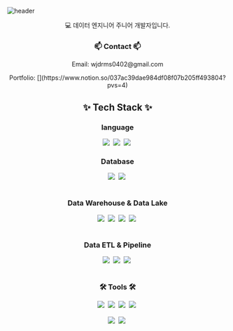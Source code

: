 ![header](https://capsule-render.vercel.app/api?type=soft&color=auto&height=300&section=header&text=nooreong's%20hub&fontSize=90)
<div align="center">
  <p>💻 데이터 엔지니어 주니어 개발자입니다.</p>
</div>
<h3 align="center">📫 Contact 📫</h3>
<div align="center">
      <p>Email: wjdrms0402@gmail.com</p>
      Portfolio: [<span style="display:none;">Notion Link</span>](https://www.notion.so/037ac39dae984df08f07b205ff493804?pvs=4)
</div>
<h2 align="center">✨ Tech Stack ✨</h2>
<h3 align="center"> language </h3>
<div align="center">
  <img src="https://img.shields.io/badge/Python-F3F3F3.svg?style=for-the-badge&logo=Python&logoColor=#3776AB" />&nbsp
  <img src="https://img.shields.io/badge/SQL-F3F3F3.svg?style=for-the-badge" />&nbsp
  <img src="https://img.shields.io/badge/Django-F3F3F3.svg?style=for-the-badge&logo=django&logoColor=#092E20" />&nbsp
</div>

<h3 align="center"> Database </h3>
<div align="center">
  <img src="https://img.shields.io/badge/MySQL-F3F3F3.svg?style=for-the-badge&logo=mysql&logoColor=##4479A1" />&nbsp
  <img src="https://img.shields.io/badge/PostgreSQL-F3F3F3.svg?style=for-the-badge&logo=postgresql&logoColor=#4169E1" />&nbsp
</div>

<br>
<h3 align="center"> Data Warehouse & Data Lake </h3>
<div align="center">
  <img src="https://img.shields.io/badge/AWS%20Redshift-F3F3F3.svg?style=for-the-badge&logo=amazonredshift&logoColor=#8C4FFF" />&nbsp
  <img src="https://img.shields.io/badge/Snowflake-F3F3F3.svg?style=for-the-badge&logo=snowflake&logoColor=#29B5E8" />&nbsp
  <img src="https://img.shields.io/badge/Google BigQuery-F3F3F3.svg?style=for-the-badge&logo=googlebigquery&logoColor=#669DF6" />&nbsp
  <img src="https://img.shields.io/badge/AWS S3-F3F3F3.svg?style=for-the-badge&logo=amazons3&logoColor=#569A31" />&nbsp
</div>


<br>
<h3 align="center"> Data ETL & Pipeline </h3>
<div align="center">
  <img src="https://img.shields.io/badge/pandas-F3F3F3.svg?style=for-the-badge&logo=pandas&logoColor=#150458" />&nbsp
  <img src="https://img.shields.io/badge/airflow-F3F3F3?style=for-the-badge&logo=apacheairflow&logoColor=#017CEE" />&nbsp
  <img src="https://img.shields.io/badge/AWS%20Lambda-F3F3F3?style=for-the-badge&logo=awslambda&logoColor=#FF9900" />&nbsp
</div>

<br>

<h3 align="center">🛠 Tools 🛠</h3>
<div align="center">
  <img src="https://img.shields.io/badge/git-F05033.svg?style=for-the-badge&logo=git&logoColor=white" />&nbsp
  <img src="https://img.shields.io/badge/github-181717.svg?style=for-the-badge&logo=github&logoColor=white" />&nbsp
  <img src="https://img.shields.io/badge/Notion-F3F3F3.svg?style=for-the-badge&logo=notion&logoColor=black" />&nbsp
  <img src="https://img.shields.io/badge/Discord-F3F3F3.svg?style=for-the-badge&logo=discord&logoColor=#5865F2" />&nbsp
</div>

<br>

<div align="center">
  <img src="https://img.shields.io/badge/VSCode-2C2C32.svg?style=for-the-badge&logo=visual-studio-code&logoColor=22ABF3" />&nbsp
  <img src="https://img.shields.io/badge/jupyter-2C2C32.svg?style=for-the-badge&logo=jupyter&logoColor=F37726" />&nbsp
<!--   <img src="https://img.shields.io/badge/Colab-2C2C32.svg?style=for-the-badge&logo=googlecolab&logoColor=F9AB00" />&nbsp -->
</div>

<br>



